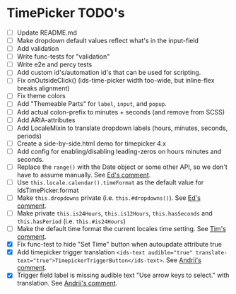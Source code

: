 # TimePicker TODO's

- [ ] Update README.md
- [ ] Make dropdown default values reflect what's in the input-field
- [ ] Add validation
- [ ] Write func-tests for "validation"
- [ ] Write e2e and percy tests
- [ ] Add custom id's/automation id's that can be used for scripting.
- [ ] Fix onOutsideClick() (ids-time-picker width too-wide, but inline-flex breaks alignment)
- [ ] Fix theme colors
- [ ] Add "Themeable Parts" for `label`, `input`, and `popup`.
- [ ] Add actual colon-prefix to minutes + seconds (and remove from SCSS)
- [ ] Add ARIA-attributes
- [ ] Add LocaleMixin to translate dropdown labels (hours, minutes, seconds, periods)
- [ ] Create a side-by-side.html demo for timepicker 4.x
- [ ] Add config for enabling/disabling leading-zeros on hours minutes and seconds.
- [ ] Replace the `range()` with the Date object or some other API, so we don't have to assume manually. See [Ed's comment](https://github.com/infor-design/enterprise-wc/pull/432#discussion_r756304951).
- [ ] Use `this.locale.calendar().timeFormat` as the default value for IdsTimePicker.format
- [ ] Make `this.dropdowns` private (i.e. `this.#dropdowns()`). See [Ed's comment](https://github.com/infor-design/enterprise-wc/pull/432#discussion_r756209961).
- [ ] Make private `this.is24Hours`, `this.is12Hours`, `this.hasSeconds` and `this.hasPeriod` (i.e. `this.#is24Hours`)
- [ ] Make the default time format the current locales time setting. See [Tim's comment](https://github.com/infor-design/enterprise-wc/pull/432#discussion_r758427694).
- [x] Fix func-test to hide "Set Time" button when autoupdate attribute true
- [x] Add timepicker trigger translation `<ids-text audible="true" translate-text="true">TimepickerTriggerButton</ids-text>`. See [Andrii's comment](https://github.com/infor-design/enterprise-wc/pull/432#discussion_r759205003).
- [x] Trigger field label is missing audible text "Use arrow keys to select." with translation. See [Andrii's comment](https://github.com/infor-design/enterprise-wc/pull/432#discussion_r759205003).
